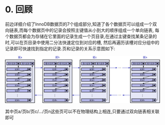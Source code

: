 # 0. 回顾

前边详细介绍了InnoDB数据页的7个组成部分,知道了各个数据页可以组成一个双向链表,而每个数据页中的记录会按照主键值从小到大的顺序组成一个单向链表,
每个数据页都会为存储在它里面的记录生成一个页目录,在通过主键查找某条记录的时,可以在页目录中使用二分法快速定位到对应的槽,
然后再遍历该槽对应分组中的记录即可快速找到指定的记录.页和记录的关系示意图如下:

![页和记录的关系示意图](./img/页和记录的关系示意图.jpg)

其中页a/页b/页c/.../页n这些页可以不在物理结构上相连,只要通过双向链表相关联即可
